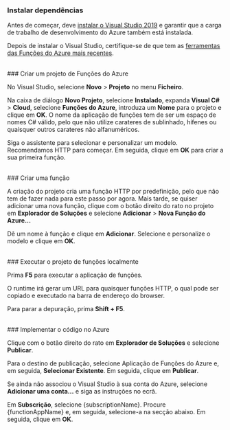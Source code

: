 ### Instalar dependências

Antes de começar, deve <a href="https://go.microsoft.com/fwlink/?linkid=2016389" target="_blank">instalar o Visual Studio 2019</a> e garantir que a carga de trabalho de desenvolvimento do Azure também está instalada.

Depois de instalar o Visual Studio, certifique-se de que tem as <a href="https://go.microsoft.com/fwlink/?linkid=2016394" target="_blank">ferramentas das Funções do Azure mais recentes</a>.

<br/>
### Criar um projeto de Funções do Azure

No Visual Studio, selecione **Novo** > **Projeto** no menu **Ficheiro**.

Na caixa de diálogo **Novo Projeto**, selecione **Instalado**, expanda **Visual C#** > **Cloud**, selecione **Funções do Azure**, introduza um **Nome** para o projeto e clique em **OK**. O nome da aplicação de funções tem de ser um espaço de nomes C# válido, pelo que não utilize carateres de sublinhado, hífenes ou quaisquer outros carateres não alfanuméricos.

Siga o assistente para selecionar e personalizar um modelo. Recomendamos HTTP para começar. Em seguida, clique em **OK** para criar a sua primeira função.

<br/>
### Criar uma função

A criação do projeto cria uma função HTTP por predefinição, pelo que não tem de fazer nada para este passo por agora. Mais tarde, se quiser adicionar uma nova função, clique com o botão direito do rato no projeto em **Explorador de Soluções** e selecione **Adicionar** > **Nova Função do Azure…**

Dê um nome à função e clique em **Adicionar**. Selecione e personalize o modelo e clique em **OK**.

<br/>
### Executar o projeto de funções localmente

Prima **F5** para executar a aplicação de funções.

O runtime irá gerar um URL para quaisquer funções HTTP, o qual pode ser copiado e executado na barra de endereço do browser.

Para parar a depuração, prima **Shift + F5**.

<br/>
### Implementar o código no Azure

Clique com o botão direito do rato em **Explorador de Soluções** e selecione **Publicar**.

Para o destino de publicação, selecione Aplicação de Funções do Azure e, em seguida, **Selecionar Existente**. Em seguida, clique em **Publicar**.

Se ainda não associou o Visual Studio à sua conta do Azure, selecione **Adicionar uma conta...** e siga as instruções no ecrã.

Em **Subscrição**, selecione {subscriptionName}. Procure {functionAppName} e, em seguida, selecione-a na secção abaixo. Em seguida, clique em **OK**.

